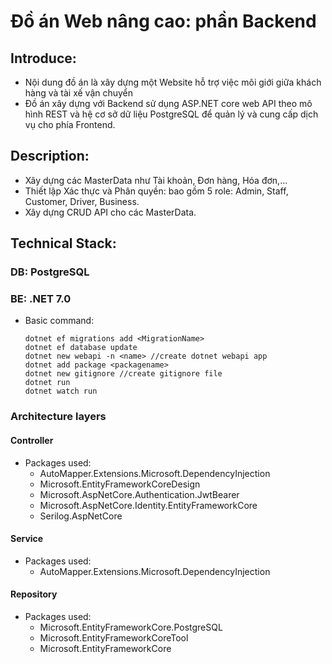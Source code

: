 # Đồ án Web nâng cao: phần Backend
## Introduce:
 - Nội dung đồ án là xây dựng một Website hỗ trợ việc môi giới giữa khách hàng và tài xế vận chuyển
 - Đồ án xây dựng với Backend sử dụng ASP.NET core web API theo mô hình REST và hệ cơ sở dữ liệu PostgreSQL để quản lý và cung cấp dịch vụ cho phía Frontend.
## Description:
 - Xây dựng các MasterData như Tài khoản, Đơn hàng, Hóa đơn,...
 - Thiết lập Xác thực và Phân quyền: bao gồm 5 role: Admin, Staff, Customer, Driver, Business.
 - Xây dựng CRUD API cho các MasterData.
## Technical Stack:
### DB: PostgreSQL
### BE: .NET 7.0
* Basic command:
  ```
  dotnet ef migrations add <MigrationName>
  dotnet ef database update
  dotnet new webapi -n <name> //create dotnet webapi app
  dotnet add package <packagename>
  dotnet new gitignore //create gitignore file
  dotnet run
  dotnet watch run
  ```
### Architecture layers
#### Controller
* Packages used:
  - AutoMapper.Extensions.Microsoft.DependencyInjection
  - Microsoft.EntityFrameworkCoreDesign
  - Microsoft.AspNetCore.Authentication.JwtBearer
  - Microsoft.AspNetCore.Identity.EntityFrameworkCore
  - Serilog.AspNetCore
#### Service
* Packages used:
  - AutoMapper.Extensions.Microsoft.DependencyInjection
#### Repository
* Packages used:
  - Microsoft.EntityFrameworkCore.PostgreSQL
  - Microsoft.EntityFrameworkCoreTool
  - Microsoft.EntityFrameworkCore
